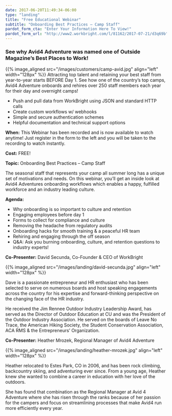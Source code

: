 ```yaml
---
date: 2017-06-20T11:49:34-06:00
type: "landing"
title: "Free Educational Webinar"
subtitle: "Onboarding Best Practices – Camp Staff"
pardot_form_cta: "Enter Your Information Here To View!"
pardot_form_url: "http://www2.workbright.com/l/81162/2017-07-21/d3q69b"
---
```


### See why Avid4 Adventure was named one of Outside Magazine’s Best Places to Work!

{{% image_aligned src="/images/customers/camp-avid.jpg" align="left" width="128px" %}}
Attracting top talent and retaining your best staff from year-to-year starts BEFORE Day 1. See how one of the country’s top camps, Avid4 Adventure onboards and rehires over 250 staff members each year for their day and overnight camps!

- Push and pull data from WorkBright using JSON and standard HTTP calls
- Create custom workflows w/ webhooks
- Simple and secure authentication schemes
- Helpful documentation and technical support options

**When:** This Webinar has been recorded and is now available to watch anytime! Just register in the form to the left and you will be taken to the recording to watch instantly.

**Cost:** FREE!

**Topic:** Onboarding Best Practices – Camp Staff 

The seasonal staff that represents your camp all summer long has a unique set of motivations and needs. On this webinar, you’ll get an inside look at Avid4 Adventures onboarding workflows which enables a happy, fulfilled workforce and an industry leading culture.

**Agenda:**

- Why onboarding is so important to culture and retention
- Engaging employees before day 1
- Forms to collect for compliance and culture
- Removing the headache from regulatory audits
- Onboarding hacks for smooth training & a peaceful HR team
- Rehiring and engaging through the off season
- Q&A: Ask you burning onboarding, culture, and retention questions to industry experts!

**Co-Presenter:** David Secunda, Co-Founder & CEO of WorkBright

{{% image_aligned src="/images/landing/david-secunda.jpg" align="left" width="128px" %}}

Dave is a passionate entrepreneur and HR enthusiast who has been selected to serve on numerous boards and host speaking engagements across the country for his expertise and forward-thinking perspective on the changing face of the HR industry.

He received the Jim Rennee Outdoor Industry Leadership Award, has served as the Director of Outdoor Education at CU and was the President of the Outdoor Industry Association. He served on the boards of Leave No Trace, the American Hiking Society, the Student Conservation Association, ACA RMS & the Entrepreneurs’ Organization.

**Co-Presenter:** Heather Mrozek, Regional Manager of Avid4 Adventure

{{% image_aligned src="/images/landing/heather-mrozek.jpg" align="left" width="128px" %}}

Heather relocated to Estes Park, CO in 2006, and has been rock climbing, backcountry skiing, and adventuring ever since. From a young age, Heather knew she wanted to combine a career in education with her love of the outdoors.

She has found that combination as the Regional Manager at Avid 4 Adventure where she has risen through the ranks because of her passion for the campers and focus on streamlining processes that make Avid4 run more efficiently every year.
